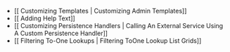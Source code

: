 - [[ Customizing Templates | Customizing Admin Templates]]
- [[ Adding Help Text]]
- [[ Customizing Persistence Handlers | Calling An External Service Using A Custom Persistence Handler]]
- [[ Filtering To-One Lookups | Filtering ToOne Lookup List Grids]]
